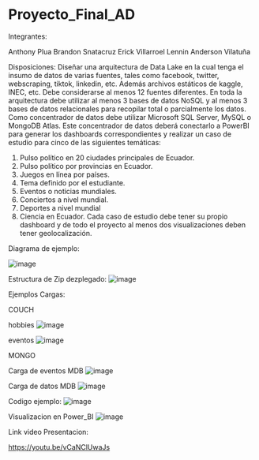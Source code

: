 # Proyecto_Final_AD

Integrantes: 

Anthony Plua
Brandon Snatacruz
Erick Villarroel
Lennin
Anderson Vilatuña

Disposiciones:
Diseñar una arquitectura de Data Lake en la cual tenga el insumo de datos de varias fuentes,
tales como facebook, twitter, webscraping, tiktok, linkedin, etc. Además archivos estáticos de
kaggle, INEC, etc. Debe considerarse al menos 12 fuentes diferentes.
En toda la arquitectura debe utilizar al menos 3 bases de datos NoSQL y al menos 3 bases de
datos relacionales para recopilar total o parcialmente los datos.
Como concentrador de datos debe utilizar Microsoft SQL Server, MySQL o MongoDB Atlas.
Este concentrador de datos deberá conectarlo a PowerBI para generar los dashboards
correspondientes y realizar un caso de estudio para cinco de las siguientes temáticas:
1. Pulso político en 20 ciudades principales de Ecuador.
2. Pulso político por provincias en Ecuador.
3. Juegos en línea por países.
4. Tema definido por el estudiante.
5. Eventos o noticias mundiales.
6. Conciertos a nivel mundial.
7. Deportes a nivel mundial
8. Ciencia en Ecuador.
Cada caso de estudio debe tener su propio dashboard y de todo el proyecto al menos dos
visualizaciones deben tener geolocalización.

Diagrama de ejemplo:

![image](https://github.com/ErickVillarroel1722/Proyecto_Final_AD/assets/117743333/69cd7415-3758-4b6d-95a8-bab5d895f8cf)

Estructura de Zip dezplegado:
![image](https://github.com/ErickVillarroel1722/Proyecto_Final_AD/assets/117743333/32ddf194-fcfc-4fdd-b59e-d3769809d416)


Ejemplos Cargas:

COUCH

hobbies
![image](https://github.com/ErickVillarroel1722/Proyecto_Final_AD/assets/117743333/8ed908ad-e257-414e-9b34-54e4005db3ee)

eventos
![image](https://github.com/ErickVillarroel1722/Proyecto_Final_AD/assets/117743333/f71ac046-4701-426f-8200-7bdd0c458ed9)

MONGO

Carga de eventos MDB
![image](https://github.com/ErickVillarroel1722/Proyecto_Final_AD/assets/117743333/53a89b66-3112-4193-935c-8cd4b8e06497)

Carga de datos MDB
![image](https://github.com/ErickVillarroel1722/Proyecto_Final_AD/assets/117743333/72a6fa32-6bb3-4d17-b9f7-ca6498842ad8)


Codigo ejemplo:
![image](https://github.com/ErickVillarroel1722/Proyecto_Final_AD/assets/117743333/a04495cb-a189-4e68-a5d9-b4a84cfea778)


Visualizacion en Power_BI
![image](https://github.com/ErickVillarroel1722/Proyecto_Final_AD/assets/117743333/937777d4-ee3d-4a90-b65b-25d801154f9a)

Link video Presentacion:

https://youtu.be/vCaNClUwaJs


